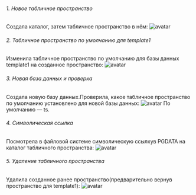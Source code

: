 ###### 1. Новое табличное пространство
Создала каталог, затем табличное пространство в нём:
![avatar](https://sun2-3.userapi.com/impg/1f2qyYc0hJuvRXicA4XRLPg7ReX5t2cwLtvJIQ/pXF3aMdh_vA.jpg?size=652x215&quality=96&sign=95a1429a1b390c8343244e5b155b1362&type=album)
###### 2. Табличное пространство по умолчанию для template1
Изменила табличное пространство по умолчанию для базы данных template1 на созданное пространство:
![avatar](https://sun2-9.userapi.com/impg/cjTTTsX-p3Fpz5eTGBxLpsYB6HtV8gG9I6kl8w/OvwLLqH97y8.jpg?size=627x62&quality=96&sign=c7054f7d83b88830566e43808c3fd651&type=album)
###### 3. Новая база данных и проверка
Создала новую базу данных.Проверила, какое табличное пространство по умолчанию установлено для новой базы данных:
![avatar](https://sun9-88.userapi.com/impg/4tCdLP3jT5RycOUqrWjj_yjBxi5pd79ZnTQ_RQ/uNGeTPAJh18.jpg?size=659x150&quality=96&sign=7469a6e13aa0067d43b147d68cacec1f&type=album)
По умолчанию — ts.
###### 4. Символическая ссылка
Посмотрела в файловой системе символическую ссылкув PGDATA на каталог табличного пространства:
![avatar](https://sun9-62.userapi.com/impg/uFFsyBE3r9NAXdSbQT5hvEhwwgjSxYAVXmfLog/GTetW7O3QCE.jpg?size=749x214&quality=96&sign=820ba66893b9a2b5bd52d1e8253d8b1b&type=album)
###### 5. Удаление табличного пространства
Удалила созданное ранее пространство(предварительно вернув пространство для template1):
![avatar](https://sun9-24.userapi.com/impg/SZXJHfv7on0djAujszWRu-_z-1o5puqjtn68vA/vD5FNbnBdWc.jpg?size=477x122&quality=96&sign=b4879d38b65a01e532ca607f98825330&type=album)

